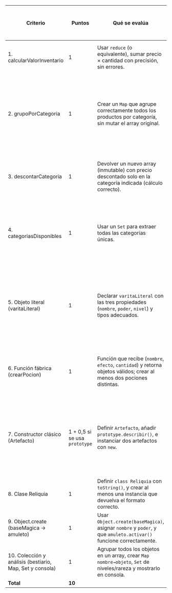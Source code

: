 | Criterio                                | Puntos        | Qué se evalúa                                                                                       | Nota que pienso que tengo | Nota de parcheo | Observaciones del alumno |
|-----------------------------------------|---------------|-----------------------------------------------------------------------------------------------------|---------------------------|-----------------|---------------------------|
| 1. calcularValorInventario              | 1             | Usar `reduce` (o equivalente), sumar precio × cantidad con precisión, sin errores.                  |   0.7                        |   0.7              |       Resultado obtenido es correcto pero no se hace uso de .reduce()                    |
| 2. grupoPorCategoria                    | 1             | Crear un `Map` que agrupe correctamente todos los productos por categoría, sin mutar el array original. |            0.2               |         0.8        |         Fallo de sintáxis -> resultado erróneo. En el corregido no se hace uso de for of, aunque igualmente está bien, por buenas prácticas se debe de usar.                  |
| 3. descontarCategoria                   | 1             | Devolver un nuevo array (inmutable) con precio descontado solo en la categoría indicada (cálculo correcto). |         0.3                  |         1        |            Fallo en la implementación de creación de nuevo array. En el corregido el resuiltado es correcto.               |
| 4. categoriasDisponibles                | 1             | Usar un `Set` para extraer todas las categorías únicas.                                             |      0.5                     |         1        |              Error en la realación de parámetro de entrada con el array manipulado, aunque el resto está bien. En el corregido todo está bien.             |
| 5. Objeto literal (varitaLiteral)       | 1             | Declarar `varitaLiteral` con las tres propiedades (`nombre`, `poder`, `nivel`) y tipos adecuados.   |           0                |        0.8         |         Error de sintáxis a la hora de definir objeto. En la versión corregida la sintáxis es correcta pero no se dan valores a los atributos de clase.                 |
| 6. Función fábrica (crearPocion)        | 1             | Función que recibe (`nombre`, `efecto`, `cantidad`) y retorna objetos válidos; crear al menos dos pociones distintas. |         0.3                  |        1        |         Error en sintáxis a la hora de devolver el objeto. En la versión corregida todo está correcta.                  |
| 7. Constructor clásico (Artefacto)      | 1 + 0,5 si se usa `prototype` | Definir `Artefacto`, añadir `prototype.describir()`, e instanciar dos artefactos con `new`.         |        0.5                   |      1           |         Error al no introducir la función dentro de objeto (si fuese una clase y estuviera dentro de ella si se podría definir así). En la versión corregida todo ok.                  |
| 8. Clase Reliquia                       | 1             | Definir `class Reliquia` con `toString()`, y crear al menos una instancia que devuelva el formato correcto. |          1                 |        1         |         Todo correcto en ambas versiones.                  |
| 9. Object.create (baseMagica → amuleto) | 1             | Usar `Object.create(baseMagica)`, asignar `nombre` y `poder`, y que `amuleto.activar()` funcione correctamente. |        0                   |    1             |         Ejercicio correcto                  |
| 10. Colección y análisis (bestiario, Map, Set y consola) | 1 | Agrupar todos los objetos en un array, crear `Map nombre→objeto`, `Set` de niveles/rareza y mostrarlo en consola. |          0                 |           0.5      |                 Sinceramente hay cosas que no entiendo, un 0.5 está bien jaja          |
| **Total**                               | **10**        |                                                                                                     |           3.5                |          8.8       |                           |
